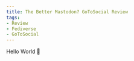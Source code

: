 ```yaml
---
title: The Better Mastodon? GoToSocial Review
tags:
- Review
- Fediverse
- GoToSocial
---
```


Hello World 👋
